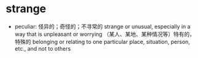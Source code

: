 # strange

- peculiar: 怪异的；奇怪的；不寻常的 strange or unusual, especially in a way that is unpleasant or worrying （某人、某地、某种情况等）特有的，特殊的 belonging or relating to one particular place, situation, person, etc., and not to others
